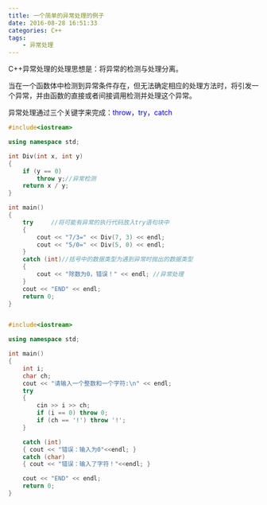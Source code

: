 ```yaml
---
title: 一个简单的异常处理的例子
date: 2016-08-28 16:51:33
categories: C++
tags:
	- 异常处理
---
```


C++异常处理的处理思想是：将异常的检测与处理分离。

当在一个函数体中检测到异常条件存在，但无法确定相应的处理方法时，将引发一个异常，并由函数的直接或者间接调用检测并处理这个异常。

异常处理通过三个关键字来完成：<font color="blue">throw，try，catch</font>





```cpp
#include<iostream>

using namespace std;

int Div(int x, int y)
{
	if (y == 0)
		throw y;//异常检测
	return x / y;
}

int main()
{
	try		//将可能有异常的执行代码放入try语句块中
	{
		cout << "7/3=" << Div(7, 3) << endl;
		cout << "5/0=" << Div(5, 0) << endl;
	}
	catch (int)//括号中的数据类型为遇到异常时抛出的数据类型
	{
		cout << "除数为0，错误！" << endl;	//异常处理
	}
	cout << "END" << endl;
	return 0;
}
```

```cpp

#include<iostream>

using namespace std;

int main()
{
	int i;
	char ch;
	cout << "请输入一个整数和一个字符:\n" << endl;
	try
	{
		cin >> i >> ch;
		if (i == 0) throw 0;
		if (ch == '!') throw '!';
	}

	catch (int)
	{ cout << "错误：输入为0"<<endl; }
	catch (char)
	{ cout << "错误：输入了字符！"<<endl; }

	cout << "END" << endl;
	return 0;
}

```